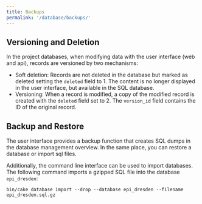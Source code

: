 ```yaml
---
title: Backups
permalink: '/database/backups/'
---
```


## Versioning and Deletion

In the project databases, when modifying data with the user interface (web and api),
records are versioned by two mechanisms:

- Soft deletion: Records are not deleted in the database but marked as deleted setting
  the `deleted` field to 1. The content is no longer displayed in the user interface,
  but available in the SQL database.
- Versioning: When a record is modified, a copy of the modified record is created with
  the `deleted` field set to 2. The `version_id` field contains the ID of the original record.

## Backup and Restore

The user interface provides a backup function that creates SQL dumps in the database management overview.
In the same place, you can restore a database or import sql files.

Additionally, the command line interface can be used to import databases.
The following command imports a gzipped SQL file into the database `epi_dresden`:

```
bin/cake database import --drop --database epi_dresden --filename epi_dresden.sql.gz
```
